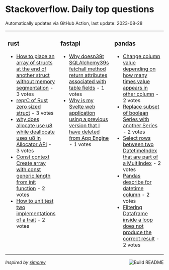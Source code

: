 # Stackoverflow. Daily top questions 

Automatically updates via GitHub Action, last update: <!-- date starts -->2023-08-28<!-- date ends -->


<table><tr><td valign="top" width="33%">

### rust
<!-- rust starts -->
* [How to place an array of structs at the end of another struct without memory segmentation](https://stackoverflow.com/questions/76985323/how-to-place-an-array-of-structs-at-the-end-of-another-struct-without-memory-seg) - 3 votes
* [reprC of Rust zero sized struct](https://stackoverflow.com/questions/76985982/reprc-of-rust-zero-sized-struct) - 3 votes
* [why does allocate use u8 while deallocate uses u8 in Allocator API](https://stackoverflow.com/questions/76988126/why-does-allocate-use-u8-while-deallocate-uses-u8-in-allocator-api) - 3 votes
* [Const context Create array with const generic length from init function](https://stackoverflow.com/questions/76991121/const-context-create-array-with-const-generic-length-from-init-function) - 2 votes
* [How to unit test two implementations of a trait](https://stackoverflow.com/questions/76991104/how-to-unit-test-two-implementations-of-a-trait) - 2 votes
<!-- rust ends -->
</td><td valign="top" width="34%">


### fastapi
<!-- fastapi starts -->
* [Why doesn39t SQLAlchemy39s fetchall method return attributes associated with table fields](https://stackoverflow.com/questions/76986747/why-doesnt-sqlalchemys-fetchall-method-return-attributes-associated-with-tab) - 1 votes
* [Why is my Svelte web application using a previous version that I have deleted from App Engine](https://stackoverflow.com/questions/76995044/why-is-my-svelte-web-application-using-a-previous-version-that-i-have-deleted-fr) - 1 votes
<!-- fastapi ends -->
</td><td valign="top" width="34%">


### pandas
<!-- pandas starts -->
* [Change column value depending on how many times value appears in other column](https://stackoverflow.com/questions/76989170/change-column-value-depending-on-how-many-times-value-appears-in-other-column) - 2 votes
* [Replace subset of boolean Series with another Series](https://stackoverflow.com/questions/76985989/replace-subset-of-boolean-series-with-another-series) - 2 votes
* [Select rows between two DatetimeIndex that are part of a MultiIndex](https://stackoverflow.com/questions/76985701/select-rows-between-two-datetimeindex-that-are-part-of-a-multiindex) - 2 votes
* [Pandas describe for datetime column](https://stackoverflow.com/questions/76992453/pandas-describe-for-datetime-column) - 2 votes
* [Filtering Dataframe inside a loop does not produce the correct result](https://stackoverflow.com/questions/76990646/filtering-dataframe-inside-a-loop-does-not-produce-the-correct-result) - 2 votes
<!-- pandas ends -->
</td></tr></table>

<a href="https://github.com/hp0404/hp0404/actions"><img src="https://github.com/hp0404/hp0404/workflows/Build%20README/badge.svg" align="right" alt="Build README"></a> <p>*Inspired by  [simonw](https://github.com/simonw/simonw)*</p>
